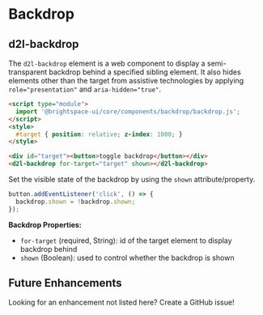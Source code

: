 # Backdrop

## d2l-backdrop

The `d2l-backdrop` element is a web component to display a semi-transparent backdrop behind a specified sibling element. It also hides elements other than the target from assistive technologies by applying `role="presentation"` and `aria-hidden="true"`.

```html
<script type="module">
  import '@brightspace-ui/core/components/backdrop/backdrop.js';
</script>
<style>
  #target { position: relative; z-index: 1000; }
</style>

<div id="target"><button>toggle backdrop</button></div>
<d2l-backdrop for-target="target" shown></d2l-backdrop>
```

Set the visible state of the backdrop by using the `shown` attribute/property.

```javascript
button.addEventListener('click', () => {
  backdrop.shown = !backdrop.shown;
});
```

**Backdrop Properties:**

- `for-target` (required, String): id of the target element to display backdrop behind
- `shown` (Boolean): used to control whether the backdrop is shown

## Future Enhancements

Looking for an enhancement not listed here? Create a GitHub issue!
